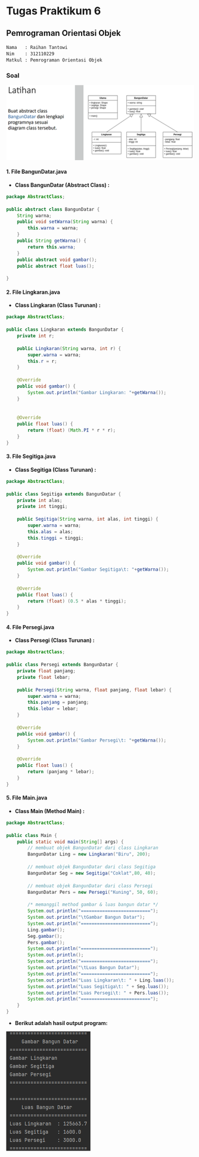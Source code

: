 # Tugas Praktikum 6
## Pemrograman Orientasi Objek

```sh
Nama   : Raihan Tantowi
Nim    : 312110229
Matkul : Pemrograman Orientasi Objek
```
### Soal
![Gambar 1](Screenshoot/ss1.png)

#### 1. File BangunDatar.java
* **Class BangunDatar (Abstract Class) :**
```java
package AbstractClass;

public abstract class BangunDatar {
    String warna;
    public void setWarna(String warna) {
        this.warna = warna;
    }
    public String getWarna() {
        return this.warna;
    }
    public abstract void gambar();
    public abstract float luas();

}
```

#### 2. File Lingkaran.java
* **Class Lingkaran (Class Turunan) :**
```java
package AbstractClass;

public class Lingkaran extends BangunDatar {
    private int r;

    public Lingkaran(String warna, int r) {
        super.warna = warna;
        this.r = r;
    }

    @Override
    public void gambar() {
        System.out.println("Gambar Lingkaran: "+getWarna());
    }


    @Override
    public float luas() {
        return (float) (Math.PI * r * r);
    }
}
```

#### 3. File Segitiga.java
* **Class Segitiga (Class Turunan) :**
```java
package AbstractClass;

public class Segitiga extends BangunDatar {
    private int alas;
    private int tinggi;

    public Segitiga(String warna, int alas, int tinggi) {
        super.warna = warna;
        this.alas = alas;
        this.tinggi = tinggi;
    }

    @Override
    public void gambar() {
        System.out.println("Gambar Segitiga\t: "+getWarna());
    }

    @Override
    public float luas() {
        return (float) (0.5 * alas * tinggi);
    }
}
```

#### 4. File Persegi.java
* **Class Persegi (Class Turunan) :**
```java
package AbstractClass;

public class Persegi extends BangunDatar {
    private float panjang;
    private float lebar;

    public Persegi(String warna, float panjang, float lebar) {
        super.warna = warna;
        this.panjang = panjang;
        this.lebar = lebar;
    }

    @Override
    public void gambar() {
        System.out.println("Gambar Persegi\t: "+getWarna());
    }

    @Override
    public float luas() {
        return (panjang * lebar);
    }
}
```

#### 5. File Main.java
* **Class Main (Method Main) :**
```java
package AbstractClass;

public class Main {
    public static void main(String[] args) {
        // membuat objek BangunDatar dari class Lingkaran
        BangunDatar Ling = new Lingkaran("Biru", 200);

        // membuat objek BangunDatar dari class Segitiga
        BangunDatar Seg = new Segitiga("Coklat",80, 40);

        // membuat objek BangunDatar dari class Persegi
        BangunDatar Pers = new Persegi("Kuning", 50, 60);

        /* memanggil method gambar & luas bangun datar */
        System.out.println("==========================");
        System.out.println("\tGambar Bangun Datar");
        System.out.println("==========================");
        Ling.gambar();
        Seg.gambar();
        Pers.gambar();
        System.out.println("==========================");
        System.out.println();
        System.out.println("==========================");
        System.out.println("\tLuas Bangun Datar");
        System.out.println("==========================");
        System.out.println("Luas Lingkaran\t: " + Ling.luas());
        System.out.println("Luas Segitiga\t: " + Seg.luas());
        System.out.println("Luas Persegi\t: " + Pers.luas());
        System.out.println("==========================");
    }
}
```

* **Berikut adalah hasil output program:**

![Gambar 2](Screenshoot/ss2.png)